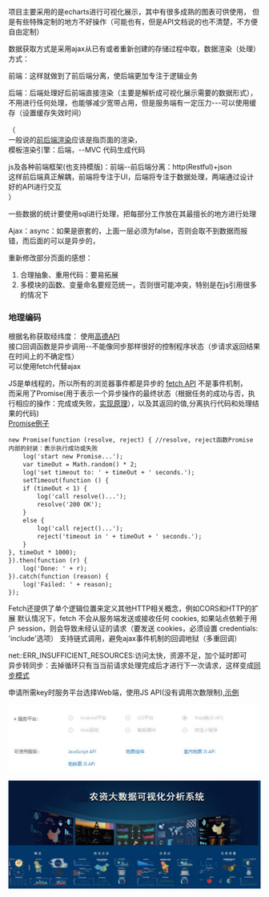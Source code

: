 项目主要采用的是echarts进行可视化展示，其中有很多成熟的图表可供使用，
但是有些特殊定制的地方不好操作（可能也有，但是API文档说的也不清楚，不方便自由定制）

数据获取方式是采用ajax从已有或者重新创建的存储过程中取，数据渲染（处理）方式：

前端：这样就做到了前后端分离，使后端更加专注于逻辑业务

后端：后端处理好后前端直接渲染（主要是解析成可视化展示需要的数据形式），不用进行任何处理，也能够减少宽带占用，但是服务端有一定压力---可以使用缓存（设置缓存失效时间）

（  
一般说的[前后端渲染](https://blog.csdn.net/github_34219513/article/details/50831443 "link")应该是指页面的渲染，  
模板渲染引擎：后端，--MVC  代码生成代码

js及各种前端框架(也支持模版)：前端--前后端分离：http(Restful)+json  
这样前后端真正解耦，前端将专注于UI，后端将专注于数据处理，两端通过设计好的API进行交互  
）

一些数据的统计要使用sql进行处理，把每部分工作放在其最擅长的地方进行处理

Ajax：async：如果是嵌套的，上面一层必须为false，否则会取不到数据而报错，而后面的可以是异步的，


重新修改部分页面的感想：
1.	合理抽象、重用代码：要易拓展
2.	多模块的函数、变量命名要规范统一，否则很可能冲突，特别是在js引用很多的情况下

### 地理编码
根据名称获取经纬度：
使用[高德API](http://lbs.amap.com/api/javascript-api/guide/services/geocoder "link")  
接口回调函数是异步调用--不能像同步那样很好的控制程序状态（步请求返回结果在时间上的不确定性）  
可以使用fetch代替ajax

JS是单线程的，所以所有的浏览器事件都是异步的
[fetch API](https://developer.mozilla.org/zh-CN/docs/Web/API/Fetch_API/Using_Fetch 'link') 不是事件机制，  
而采用了Promise(用于表示一个异步操作的最终状态（根据任务的成功与否，执行相应的操作：完成或失败，[实现原理](http://bruce-xu.github.io/blogs/js/promise 'link')），以及其返回的值,分离执行代码和处理结果的代码)  
[Promise例子](https://www.liaoxuefeng.com/wiki/001434446689867b27157e896e74d51a89c25cc8b43bdb3000/0014345008539155e93fc16046d4bb7854943814c4f9dc2000 'link')  

	new Promise(function (resolve, reject) { //resolve, reject函数Promise 内部的封装：表示执行成功或失败
	    log('start new Promise...');
	    var timeOut = Math.random() * 2;
	    log('set timeout to: ' + timeOut + ' seconds.');
	    setTimeout(function () {
	    if (timeOut < 1) {
	        log('call resolve()...');
	        resolve('200 OK');
	    }
        else {
	        log('call reject()...');
	        reject('timeout in ' + timeOut + ' seconds.');
	    }
	}, timeOut * 1000);
	}).then(function (r) {
	    log('Done: ' + r);
	}).catch(function (reason) {
	    log('Failed: ' + reason);
	});

Fetch还提供了单个逻辑位置来定义其他HTTP相关概念，例如CORS和HTTP的扩展
默认情况下，fetch 不会从服务端发送或接收任何 cookies, 如果站点依赖于用户 session，则会导致未经认证的请求（要发送 cookies，必须设置 credentials: 'include'选项）
支持链式调用，避免ajax事件机制的回调地狱（多重回调）

net::ERR_INSUFFICIENT_RESOURCES:访问太快，资源不足，加个延时即可  
异步转同步：去掉循环只有当当前请求处理完成后才进行下一次请求，这样变成[同步模式](https://stackoverflow.com/questions/36986311/how-to-avoid-err-insufficient-resources-on-ajax-calls 'link')


申请所需key时服务平台选择Web端，使用JS API(没有调用次数限制),[示例](http://lbs.amap.com/api/javascript-api/example/geocoder/geocoding 'link')

![image](https://github.com/yuanlongzeng/my-summary/blob/master/img/高德API.jpg)

![image](https://github.com/yuanlongzeng/my-summary/blob/master/img/visual_index.jpg)
